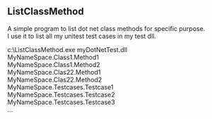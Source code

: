 ## ListClassMethod

A simple program to list dot net class methods for specific purpose.<br>
I use it to list all my unitest test cases in my test dll.<br>

c:\ListClassMethod.exe myDotNetTest.dll<br>
MyNameSpace.Class1.Method1<br>
MyNameSpace.Class1.Method2<br>
MyNameSpace.Clas22.Method1<br>
MyNameSpace.Clas22.Method2<br>
MyNameSpace.Testcases.Testcase1<br>
MyNameSpace.Testcases.Testcase2<br>
MyNameSpace.Testcases.Testcase3<br>
...<br>

